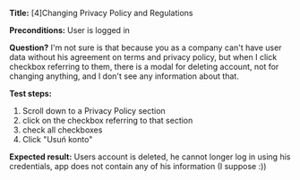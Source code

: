 **Title:** [4]Changing Privacy Policy and Regulations

**Preconditions:** User is logged in

**Question?** I'm not sure is that because you as a company can't have user data without his agreement on terms and privacy policy, but when I click checkbox referring to them, there is a modal for deleting account, not for changing anything, and I don't see any information about that.

**Test steps:**
1. Scroll down to a Privacy Policy section 
2. click on the checkbox referring to that section
3. check all checkboxes
4. Click "Usuń konto"

**Expected result:** Users account is deleted, he cannot longer log in using his credentials, app does not contain any of his information (I suppose :))